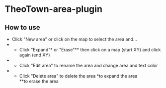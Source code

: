 # TheoTown-area-plugin
## How to use ##
- Click "New area" or click on the map to select the area and...
- - Click "Expand"* or "Erase"** then click on a map (start XY) and click again (end XY)
- - Click "Edit area" to rename the area and change area and text color
- - Click "Delete area" to delete the area
*to expand the area<br/>
**to erase the area
